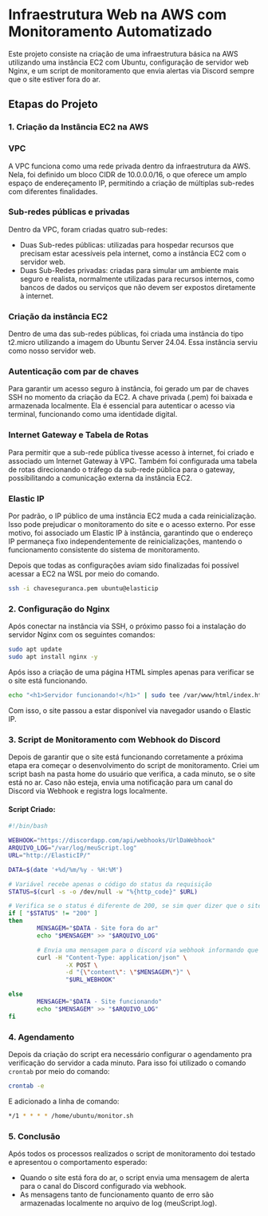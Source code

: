 # Infraestrutura Web na AWS com Monitoramento Automatizado
Este projeto consiste na criação de uma infraestrutura básica na AWS utilizando uma instância EC2 com Ubuntu, configuração de servidor web Nginx, e um script de monitoramento que envia alertas via Discord sempre que o site estiver fora do ar.

## Etapas do Projeto

### 1. Criação da Instância EC2 na AWS
### VPC
A VPC funciona como uma rede privada dentro da infraestrutura da AWS. Nela, foi definido um bloco CIDR de 10.0.0.0/16, o que oferece um amplo espaço de endereçamento IP, permitindo a criação de múltiplas sub-redes com diferentes finalidades.

### Sub-redes públicas e privadas
Dentro da VPC, foram criadas quatro sub-redes:
- Duas Sub-redes públicas: utilizadas para hospedar recursos que precisam estar acessíveis pela internet, como a instância EC2 com o servidor web.
- Duas Sub-Redes privadas: criadas para simular um ambiente mais seguro e realista, normalmente utilizadas para recursos internos, como bancos de dados ou serviços que não devem ser expostos diretamente à internet.
  
### Criação da instância EC2
Dentro de uma das sub-redes públicas, foi criada uma instância do tipo t2.micro utilizando a imagem do Ubuntu Server 24.04. Essa instância serviu como nosso servidor web.

### Autenticação com par de chaves
Para garantir um acesso seguro à instância, foi gerado um par de chaves SSH no momento da criação da EC2. A chave privada (.pem) foi baixada e armazenada localmente. Ela é essencial para autenticar o acesso via terminal, funcionando como uma identidade digital.

### Internet Gateway e Tabela de Rotas
Para permitir que a sub-rede pública tivesse acesso à internet, foi criado e associado um Internet Gateway à VPC. Também foi configurada uma tabela de rotas direcionando o tráfego da sub-rede pública para o gateway, possibilitando a comunicação externa da instância EC2.

### Elastic IP
Por padrão, o IP público de uma instância EC2 muda a cada reinicialização. Isso pode prejudicar o monitoramento do site e o acesso externo. Por esse motivo, foi associado um Elastic IP à instância, garantindo que o endereço IP permaneça fixo independentemente de reinicializações, mantendo o funcionamento consistente do sistema de monitoramento.

Depois que todas as configurações aviam sido finalizadas foi possível acessar a EC2 na WSL por meio do comando.
```bash
ssh -i chaveseguranca.pem ubuntu@elasticip
```

### 2. Configuração do Nginx
Após conectar na instância via SSH, o próximo passo foi a instalação do servidor Nginx com os seguintes comandos:
```bash
sudo apt update
sudo apt install nginx -y
```

Após isso a criação de uma página HTML simples apenas para verificar se o site está funcionando.

```bash
echo "<h1>Servidor funcionando!</h1>" | sudo tee /var/www/html/index.html
```

Com isso, o site passou a estar disponível via navegador usando o Elastic IP.

### 3. Script de Monitoramento com Webhook do Discord
Depois de garantir que o site está funcionando corretamente a próxima etapa era começar o desenvolvimento do script de monitoramento.
Criei um script bash na pasta home do usuário que verifica, a cada minuto, se o site está no ar. Caso não esteja, envia uma notificação para um canal do Discord via Webhook e registra logs localmente.

#### Script Criado:
```bash
#!/bin/bash

WEBHOOK="https://discordapp.com/api/webhooks/UrlDaWebhook"
ARQUIVO_LOG="/var/log/meuScript.log"
URL="http://ElasticIP/"

DATA=$(date '+%d/%m/%y - %H:%M')

# Variável recebe apenas o código do status da requisição
STATUS=$(curl -s -o /dev/null -w "%{http_code}" $URL)

# Verifica se o status é diferente de 200, se sim quer dizer que o site está fora do ar
if [ "$STATUS" != "200" ]
then
        MENSAGEM="$DATA - Site fora do ar"
        echo "$MENSAGEM" >> "$ARQUIVO_LOG"

        # Envia uma mensagem para o discord via webhook informando que site está fora do ar
        curl -H "Content-Type: application/json" \
                -X POST \
                -d "{\"content\": \"$MENSAGEM\"}" \
                "$URL_WEBHOOK"

else
        MENSAGEM="$DATA - Site funcionando"
        echo "$MENSAGEM" >> "$ARQUIVO_LOG"
fi
```

### 4. Agendamento 
Depois da criação do script era necessário configurar o agendamento pra verificação do servidor a cada minuto.
Para isso foi utilizado o comando `crontab` por meio do comando:
```bash
crontab -e
```
E adicionado a linha de comando:
```bash
*/1 * * * * /home/ubuntu/monitor.sh
```

### 5. Conclusão
Após todos os processos realizados o script de monitoramento doi testado e apresentou o comportamento esperado:
- Quando o site está fora do ar, o script envia uma mensagem de alerta para o canal do Discord configurado via webhook.
- As mensagens tanto de funcionamento quanto de erro são armazenadas localmente no arquivo de log (meuScript.log).
